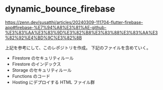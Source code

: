 # dynamic_bounce_firebase
https://zenn.dev/susatthi/articles/20240309-111704-flutter-firebase-app#firebase-%E7%94%A8%E3%81%AE-github-%E3%83%AA%E3%83%9D%E3%82%B8%E3%83%88%E3%83%AA%E3%82%92%E4%BD%9C%E3%82%8B

上記を参考にして、このレポジトリを作成。
下記のファイルを含めていく。

- Firestore のセキュリティルール
- Firestore のインデックス
- Storage のセキュリティルール
- Functions のコード
- Hosting にデプロイする HTML ファイル群
